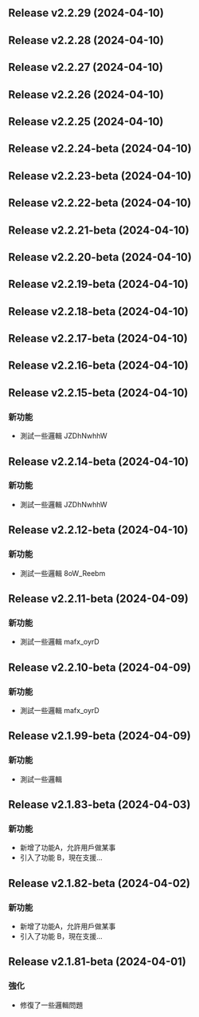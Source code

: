## Release v2.2.29 (2024-04-10)

## Release v2.2.28 (2024-04-10)

## Release v2.2.27 (2024-04-10)

## Release v2.2.26 (2024-04-10)

## Release v2.2.25 (2024-04-10)

## Release v2.2.24-beta (2024-04-10)

## Release v2.2.23-beta (2024-04-10)

## Release v2.2.22-beta (2024-04-10)

## Release v2.2.21-beta (2024-04-10)

## Release v2.2.20-beta (2024-04-10)

## Release v2.2.19-beta (2024-04-10)

## Release v2.2.18-beta (2024-04-10)

## Release v2.2.17-beta (2024-04-10)

## Release v2.2.16-beta (2024-04-10)

## Release v2.2.15-beta (2024-04-10)

### 新功能

- 測試一些邏輯 JZDhNwhhW

## Release v2.2.14-beta (2024-04-10)

### 新功能

- 測試一些邏輯 JZDhNwhhW

## Release v2.2.12-beta (2024-04-10)

### 新功能

- 測試一些邏輯 8oW_Reebm

## Release v2.2.11-beta (2024-04-09)

### 新功能

- 測試一些邏輯 mafx_oyrD

## Release v2.2.10-beta (2024-04-09)

### 新功能

- 測試一些邏輯 mafx_oyrD

## Release v2.1.99-beta (2024-04-09)

### 新功能

- 測試一些邏輯

## Release v2.1.83-beta (2024-04-03)

### 新功能

- 新增了功能A，允許用戶做某事
- 引入了功能 B，現在支援...

## Release v2.1.82-beta (2024-04-02)

### 新功能

- 新增了功能A，允許用戶做某事
- 引入了功能 B，現在支援...

## Release v2.1.81-beta (2024-04-01)

### 強化

- 修復了一些邏輯問題
